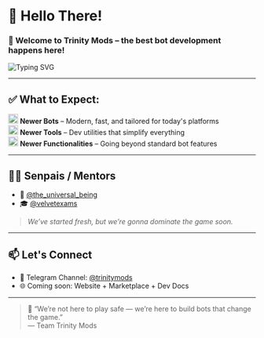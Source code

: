 # 👾 Hello There!

### 🧠 Welcome to **Trinity Mods** – the best bot development happens here!

![Typing SVG](https://readme-typing-svg.demolab.com?font=Fira+Code&pause=1000&color=00F58C&center=true&vCenter=true&width=600&lines=💡+Newer+Bots+🚀;🛠+Newer+Tools+🔧;🤖+Newer+Functionalities+🔥)

---

## ✅ What to Expect:

<img src="https://media.giphy.com/media/4T7e4DmcrP9du/giphy.gif" width="20" /> **Newer Bots** – Modern, fast, and tailored for today's platforms  
<img src="https://media.giphy.com/media/4T7e4DmcrP9du/giphy.gif" width="20" /> **Newer Tools** – Dev utilities that simplify everything  
<img src="https://media.giphy.com/media/4T7e4DmcrP9du/giphy.gif" width="20" /> **Newer Functionalities** – Going beyond standard bot features  

---

## 🧙‍♂️ Senpais / Mentors
- 🌌 [@the_universal_being](https://t.me/the_universal_being)  
- 🎓 [@velvetexams](https://t.me/velvetexams)

> _We’ve started fresh, but we’re gonna dominate the game soon._

---

## 📫 Let's Connect
- 💬 Telegram Channel: [@trinitymods](https://t.me/trinitymods)
- 🌐 Coming soon: Website + Marketplace + Dev Docs

---

> 🧪 “We’re not here to play safe — we’re here to build bots that change the game.”  
> — Team Trinity Mods
